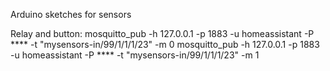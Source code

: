 Arduino sketches for sensors


Relay and button:
mosquitto_pub -h 127.0.0.1 -p 1883 -u homeassistant -P **** -t "mysensors-in/99/1/1/1/23" -m 0
mosquitto_pub -h 127.0.0.1 -p 1883 -u homeassistant -P **** -t "mysensors-in/99/1/1/1/23" -m 1